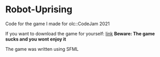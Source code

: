 # Robot-Uprising
Code for the game I made for olc::CodeJam 2021

If you want to download the game for yourself: [link](https://stati30241.itch.io/robot-uprising)
**Beware: The game sucks and you wont enjoy it**

The game was written using SFML
